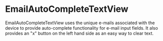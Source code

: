 EmailAutoCompleteTextView
=========================

EmailAutoCompleteTextView uses the unique e-mails associated with the device to provide auto-complete functionality for e-mail input fields. It also provides an "x" button on the left hand side as an easy way to clear text.
